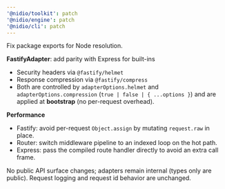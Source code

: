 ```yaml
---
'@nidio/toolkit': patch
'@nidio/engine': patch
'@nidio/cli': patch
---
```


Fix package exports for Node resolution.

**FastifyAdapter**: add parity with Express for built-ins

- Security headers via `@fastify/helmet`
- Response compression via `@fastify/compress`
- Both are controlled by `adapterOptions.helmet` and `adapterOptions.compression`
  (`true | false | { ...options }`) and are applied at **bootstrap** (no per-request overhead).

**Performance**

- Fastify: avoid per-request `Object.assign` by mutating `request.raw` in place.
- Router: switch middleware pipeline to an indexed loop on the hot path.
- Express: pass the compiled route handler directly to avoid an extra call frame.

No public API surface changes; adapters remain internal (types only are public). Request logging and request id behavior are unchanged.
